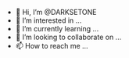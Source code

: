 - 👋 Hi, I’m @DARKSETONE
- 👀 I’m interested in ...
- 🌱 I’m currently learning ...
- 💞️ I’m looking to collaborate on ...
- 📫 How to reach me ...

<!---
DARKSETONE/DARKSETONE is a ✨ special ✨ repository because its `README.md` (this file) appears on your GitHub profile.
You can click the Preview link to take a look at your changes.
--->
